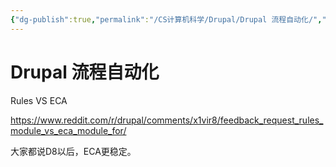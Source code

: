 ```yaml
---
{"dg-publish":true,"permalink":"/CS计算机科学/Drupal/Drupal 流程自动化/","tags":["Drupal"],"noteIcon":"","created":"2024-06-22T22:30:28.329+08:00","updated":"2024-03-20T22:58:52.000+08:00"}
---
```


# Drupal 流程自动化

Rules VS ECA

https://www.reddit.com/r/drupal/comments/x1vir8/feedback_request_rules_module_vs_eca_module_for/

大家都说D8以后，ECA更稳定。

